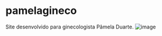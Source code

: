 # pamelagineco
Site desenvolvido para ginecologista Pâmela Duarte.
![image](https://user-images.githubusercontent.com/81416398/183738702-c86f4209-3c39-4b8e-aff1-57c51b17f1d2.png)

